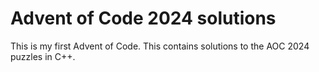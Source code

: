 # Advent of Code 2024 solutions

This is my first Advent of Code. This contains solutions to the AOC 2024 puzzles in C++.
